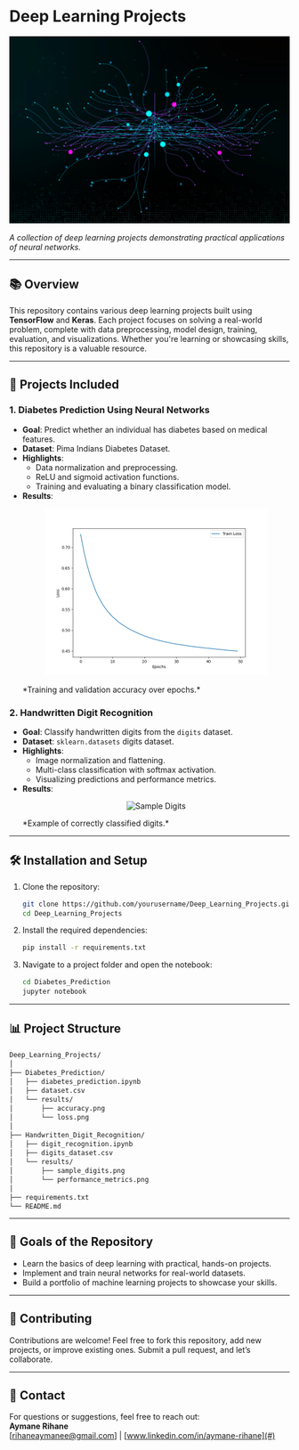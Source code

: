 # **Deep Learning Projects**

<p align="center">
  <img src="./deepLearningProjects.jpg" alt="Deep Learning Banner" width="800" />
</p>  

*A collection of deep learning projects demonstrating practical applications of neural networks.*

---

## 📚 **Overview**

This repository contains various deep learning projects built using **TensorFlow** and **Keras**. Each project focuses on solving a real-world problem, complete with data preprocessing, model design, training, evaluation, and visualizations. Whether you're learning or showcasing skills, this repository is a valuable resource.

---

## 📂 **Projects Included**

### 1. **Diabetes Prediction Using Neural Networks**
   - **Goal**: Predict whether an individual has diabetes based on medical features.
   - **Dataset**: Pima Indians Diabetes Dataset.
   - **Highlights**:
     - Data normalization and preprocessing.
     - ReLU and sigmoid activation functions.
     - Training and evaluating a binary classification model.
   - **Results**:  
     <p align="center">
       <img src="./Diabetes_Prediction/results/accuracy.png" alt="Accuracy Plot" width="400" />
     </p>  
     *Training and validation accuracy over epochs.*

### 2. **Handwritten Digit Recognition**
   - **Goal**: Classify handwritten digits from the `digits` dataset.
   - **Dataset**: `sklearn.datasets` digits dataset.
   - **Highlights**:
     - Image normalization and flattening.
     - Multi-class classification with softmax activation.
     - Visualizing predictions and performance metrics.
   - **Results**:  
     <p align="center">
       <img src="https://via.placeholder.com/400x200?text=Sample+Digits" alt="Sample Digits" />
     </p>  
     *Example of correctly classified digits.*

---

## 🛠 **Installation and Setup**

1. Clone the repository:
   ```bash
   git clone https://github.com/yourusername/Deep_Learning_Projects.git
   cd Deep_Learning_Projects
   ```

2. Install the required dependencies:
   ```bash
   pip install -r requirements.txt
   ```

3. Navigate to a project folder and open the notebook:
   ```bash
   cd Diabetes_Prediction
   jupyter notebook
   ```

---

## 📊 **Project Structure**

```
Deep_Learning_Projects/
│
├── Diabetes_Prediction/
│   ├── diabetes_prediction.ipynb
│   ├── dataset.csv
│   └── results/
│       ├── accuracy.png
│       └── loss.png
│
├── Handwritten_Digit_Recognition/
│   ├── digit_recognition.ipynb
│   ├── digits_dataset.csv
│   └── results/
│       ├── sample_digits.png
│       └── performance_metrics.png
│
├── requirements.txt
└── README.md
```

---

## 🎯 **Goals of the Repository**

- Learn the basics of deep learning with practical, hands-on projects.
- Implement and train neural networks for real-world datasets.
- Build a portfolio of machine learning projects to showcase your skills.

---

## 🤝 **Contributing**

Contributions are welcome! Feel free to fork this repository, add new projects, or improve existing ones. Submit a pull request, and let’s collaborate.

---

## 📧 **Contact**

For questions or suggestions, feel free to reach out:  
**Aymane Rihane**  
[rihaneaymanee@gmail.com] | [www.linkedin.com/in/aymane-rihane](#)
